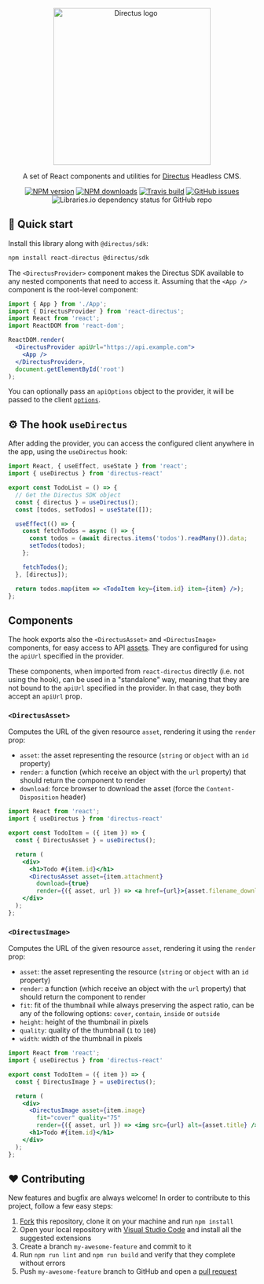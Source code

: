 <p align="center">
  <a href="https://directus.io"><img src="https://user-images.githubusercontent.com/522079/89687381-23943700-d8ce-11ea-9a4d-ae3eae136423.png" alt="Directus logo" width="320" /></a>
</p>

<p align="center">
  A set of React components and utilities for <a href="https://directus.io">Directus</a> Headless CMS.
</p>

<p align="center">
  <a href="https://www.npmjs.com/package/react-directus"><img src="https://img.shields.io/npm/v/react-directus.svg" alt="NPM version" /></a>
  <a href="https://www.npmjs.com/package/react-directus"><img src="https://img.shields.io/npm/dw/react-directus.svg" alt="NPM downloads" /></a>
  <a href="https://travis-ci.com/gremo//react-directus"><img src="https://travis-ci.com/gremo//react-directus.svg?branch=master" alt="Travis build" /></a>
  <a href="https://github.com/gremo/react-directus/issues"><img src="https://img.shields.io/github/issues/gremo/react-directus.svg" alt="GitHub issues" /></a>
  <img alt="Libraries.io dependency status for GitHub repo" src="https://img.shields.io/librariesio/github/gremo/react-directus">
</p>

## 🚀 Quick start

Install this library along with `@directus/sdk`:

```bash
npm install react-directus @directus/sdk
```

The `<DirectusProvider>` component makes the Directus SDK available to any nested components that need to access it. Assuming that the `<App />` component is the root-level component:

```jsx
import { App } from './App';
import { DirectusProvider } from 'react-directus';
import React from 'react';
import ReactDOM from 'react-dom';

ReactDOM.render(
  <DirectusProvider apiUrl="https://api.example.com">
    <App />
  </DirectusProvider>,
  document.getElementById('root')
);
```

You can optionally pass an `apiOptions` object to the provider, it will be passed to the client [`options`](https://docs.directus.io/reference/sdk/#advanced-example).

## ⚙️ The hook `useDirectus`

After adding the provider, you can access the configured client anywhere in the app, using the `useDirectus` hook:

```jsx
import React, { useEffect, useState } from 'react';
import { useDirectus } from 'directus-react'

export const TodoList = () => {
  // Get the Directus SDK object
  const { directus } = useDirectus();
  const [todos, setTodos] = useState([]);

  useEffect(() => {
    const fetchTodos = async () => {
      const todos = (await directus.items('todos').readMany()).data;
      setTodos(todos);
    };

    fetchTodos();
  }, [directus]);

  return todos.map(item => <TodoItem key={item.id} item={item} />);
};
```

## Components

The hook exports also the `<DirectusAsset>` and `<DirectusImage>` components, for easy access to API [assets](https://docs.directus.io/reference/api/assets/). They are configured for using the `apiUrl` specified in the provider.

These components, when imported from `react-directus` directly (i.e. not using the hook), can be used in a "standalone" way, meaning that they are not bound to the `apiUrl` specified in the provider. In that case, they both accept an `apiUrl` prop.

### `<DirectusAsset>`

Computes the URL of the given resource `asset`, rendering it using the `render` prop:

- `asset`: the asset representing the resource (`string` or `object` with an `id` property)
- `render`: a function (which receive an object with the `url` property) that should return the component to render
- `download`: force browser to download the asset (force the `Content-Disposition` header)

```jsx
import React from 'react';
import { useDirectus } from 'directus-react'

export const TodoItem = ({ item }) => {
  const { DirectusAsset } = useDirectus();

  return (
    <div>
      <h1>Todo #{item.id}</h1>
      <DirectusAsset asset={item.attachment}
        download={true}
        render={({ asset, url }) => <a href={url}>{asset.filename_download}</a>} />
    </div>
  );
};
```

### `<DirectusImage>`

Computes the URL of the given resource `asset`, rendering it using the `render` prop:

- `asset`: the asset representing the resource (`string` or `object` with an `id` property)
- `render`: a function (which receive an object with the `url` property) that should return the component to render
- `fit`: fit of the thumbnail while always preserving the aspect ratio, can be any of the following options: `cover`, `contain`, `inside` or `outside`
- `height`: height of the thumbnail in pixels
- `quality`: quality of the thumbnail (`1` to `100`)
- `width`: width of the thumbnail in pixels

```jsx
import React from 'react';
import { useDirectus } from 'directus-react'

export const TodoItem = ({ item }) => {
  const { DirectusImage } = useDirectus();

  return (
    <div>
      <DirectusImage asset={item.image}
        fit="cover" quality="75"
        render={({ asset, url }) => <img src={url} alt={asset.title} />} />
      <h1>Todo #{item.id}</h1>
    </div>
  );
};
```

## ❤️ Contributing

New features and bugfix are always welcome! In order to contribute to this project, follow a few easy steps:

1. [Fork](https://help.github.com/en/github/getting-started-with-github/fork-a-repo) this repository, clone it on your machine and run `npm install`
2. Open your local repository with [Visual Studio Code](https://code.visualstudio.com) and install all the suggested extensions
3. Create a branch `my-awesome-feature` and commit to it
4. Run `npm run lint` and `npm run build` and verify that they complete without errors
5. Push `my-awesome-feature` branch to GitHub and open a [pull request](https://help.github.com/en/github/collaborating-with-issues-and-pull-requests/about-pull-requests)

